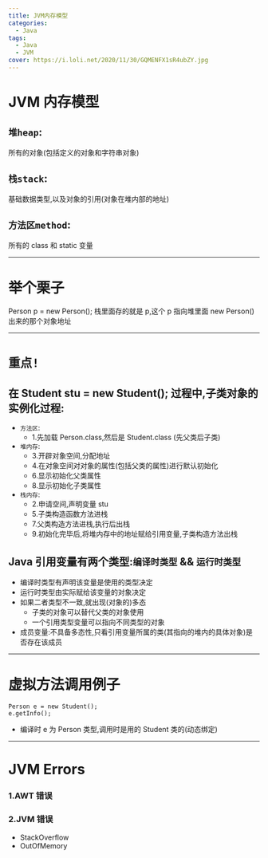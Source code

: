 ```yaml
---
title: JVM内存模型
categories:
  - Java
tags:
  - Java
  - JVM
cover: https://i.loli.net/2020/11/30/GQMENFX1sR4ubZY.jpg
---
```


<!--
 * @Author: Weidows
 * @Date: 2020-08-25 19:14:35
 * @LastEditors: Weidows
 * @LastEditTime: 2020-11-30 21:43:13
 * @FilePath: \Weidowsd:\Game\Demo\Github\Blog\source\_posts\Java\jvm_model.md
-->

# JVM 内存模型

## `堆heap`:

所有的对象(包括定义的对象和字符串对象)

## `栈stack`:

基础数据类型,以及对象的引用(对象在堆内部的地址)

## `方法区method`:

所有的 class 和 static 变量

---

# 举个栗子

Person p = new Person();
栈里面存的就是 p,这个 p 指向堆里面 new Person()出来的那个对象地址

---

# `重点!`

## 在 Student stu = new Student(); 过程中,子类对象的实例化过程:

- `方法区`:
  - 1.先加载 Person.class,然后是 Student.class (先父类后子类)
- `堆内存`:
  - 3.开辟对象空间,分配地址
  - 4.在对象空间对对象的属性(包括父类的属性)进行默认初始化
  - 6.显示初始化父类属性
  - 8.显示初始化子类属性
- `栈内存`:
  - 2.申请空间,声明变量 stu
  - 5.子类构造函数方法进栈
  - 7.父类构造方法进栈,执行后出栈
  - 9.初始化完毕后,将堆内存中的地址赋给引用变量,子类构造方法出栈

## Java 引用变量有两个类型:`编译时类型` && `运行时类型`

- 编译时类型有声明该变量是使用的类型决定
- 运行时类型由实际赋给该变量的对象决定
- 如果二者类型不一致,就出现(对象的)多态
  - 子类的对象可以替代父类的对象使用
  - 一个引用类型变量可以指向不同类型的对象
- 成员变量:不具备多态性,只看引用变量所属的类(其指向的堆内的具体对象)是否存在该成员

---

# 虚拟方法调用例子

```
Person e = new Student();
e.getInfo();
```

- 编译时 e 为 Person 类型,调用时是用的 Student 类的(动态绑定)

---

# JVM Errors

### 1.AWT 错误

### 2.JVM 错误

- StackOverflow
- OutOfMemory

